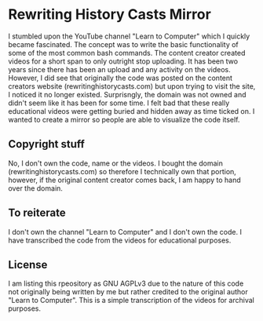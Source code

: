 # Rewriting History Casts Mirror
I stumbled upon the YouTube channel "Learn to Computer" which I quickly became fascinated. The concept was to write the basic functionality of some of the most common bash commands. The content creator created videos for a short span to only outright stop uploading. It has been two years since there has been an upload and any activity on the videos. However, I did see that originally the code was posted on the content creators website (rewritinghistorycasts.com) but upon trying to visit the site, I noticed it no longer existed. Surprisngly, the domain was not owned and didn't seem like it has been for some time. I felt bad that these really educational videos were getting buried and hidden away as time ticked on. I wanted to create a mirror so people are able to visualize the code itself.

## Copyright stuff
No, I don't own the code, name or the videos. I bought the domain (rewritinghistorycasts.com) so therefore I technically own that portion, however, if the original content creator comes back, I am happy to hand over the domain.

## To reiterate
I don't own the channel "Learn to Computer" and I don't own the code. I have transcribed the code from the videos for educational purposes.

## License
I am listing this rpeository as GNU AGPLv3 due to the nature of this code not originally being written by me but rather credited to the original author "Learn to Computer". This is a simple transcription of the videos for archival purposes.